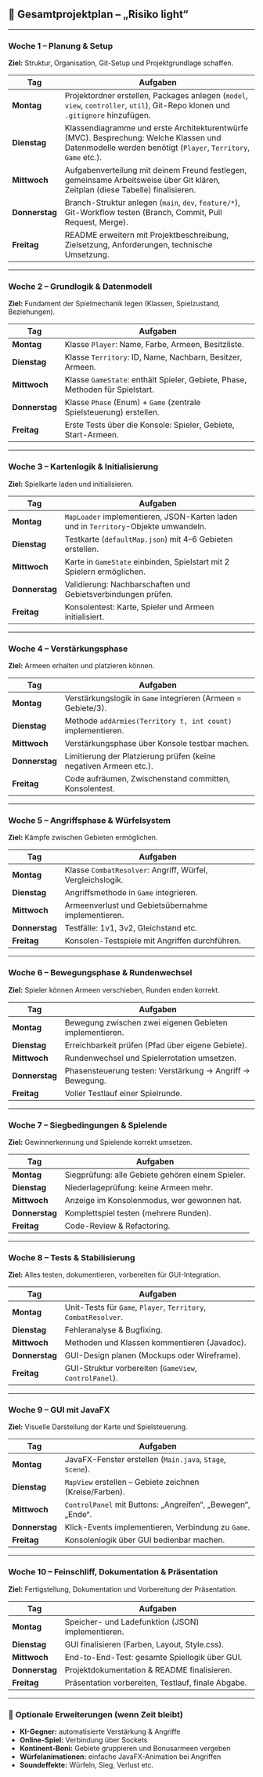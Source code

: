 

## 🧭 **Gesamtprojektplan – „Risiko light“**

---

### **Woche 1 – Planung & Setup**

**Ziel:** Struktur, Organisation, Git-Setup und Projektgrundlage schaffen.

| Tag            | Aufgaben                                                                                                                                                 |
| -------------- | -------------------------------------------------------------------------------------------------------------------------------------------------------- |
| **Montag**     | Projektordner erstellen, Packages anlegen (`model`, `view`, `controller`, `util`), Git-Repo klonen und `.gitignore` hinzufügen.                          |
| **Dienstag**   | Klassendiagramme und erste Architekturentwürfe (MVC). Besprechung: Welche Klassen und Datenmodelle werden benötigt (`Player`, `Territory`, `Game` etc.). |
| **Mittwoch**   | Aufgabenverteilung mit deinem Freund festlegen, gemeinsame Arbeitsweise über Git klären, Zeitplan (diese Tabelle) finalisieren.                          |
| **Donnerstag** | Branch-Struktur anlegen (`main`, `dev`, `feature/*`), Git-Workflow testen (Branch, Commit, Pull Request, Merge).                                         |
| **Freitag**    | README erweitern mit Projektbeschreibung, Zielsetzung, Anforderungen, technische Umsetzung.                                                              |

---

### **Woche 2 – Grundlogik & Datenmodell**

**Ziel:** Fundament der Spielmechanik legen (Klassen, Spielzustand, Beziehungen).

| Tag            | Aufgaben                                                                      |
| -------------- | ----------------------------------------------------------------------------- |
| **Montag**     | Klasse `Player`: Name, Farbe, Armeen, Besitzliste.                            |
| **Dienstag**   | Klasse `Territory`: ID, Name, Nachbarn, Besitzer, Armeen.                     |
| **Mittwoch**   | Klasse `GameState`: enthält Spieler, Gebiete, Phase, Methoden für Spielstart. |
| **Donnerstag** | Klasse `Phase` (Enum) + `Game` (zentrale Spielsteuerung) erstellen.           |
| **Freitag**    | Erste Tests über die Konsole: Spieler, Gebiete, Start-Armeen.                 |

---

### **Woche 3 – Kartenlogik & Initialisierung**

**Ziel:** Spielkarte laden und initialisieren.

| Tag            | Aufgaben                                                                            |
| -------------- | ----------------------------------------------------------------------------------- |
| **Montag**     | `MapLoader` implementieren, JSON-Karten laden und in `Territory`-Objekte umwandeln. |
| **Dienstag**   | Testkarte (`defaultMap.json`) mit 4–6 Gebieten erstellen.                           |
| **Mittwoch**   | Karte in `GameState` einbinden, Spielstart mit 2 Spielern ermöglichen.              |
| **Donnerstag** | Validierung: Nachbarschaften und Gebietsverbindungen prüfen.                        |
| **Freitag**    | Konsolentest: Karte, Spieler und Armeen initialisiert.                              |

---

### **Woche 4 – Verstärkungsphase**

**Ziel:** Armeen erhalten und platzieren können.

| Tag            | Aufgaben                                                          |
| -------------- | ----------------------------------------------------------------- |
| **Montag**     | Verstärkungslogik in `Game` integrieren (Armeen = Gebiete/3).     |
| **Dienstag**   | Methode `addArmies(Territory t, int count)` implementieren.       |
| **Mittwoch**   | Verstärkungsphase über Konsole testbar machen.                    |
| **Donnerstag** | Limitierung der Platzierung prüfen (keine negativen Armeen etc.). |
| **Freitag**    | Code aufräumen, Zwischenstand committen, Konsolentest.            |

---

### **Woche 5 – Angriffsphase & Würfelsystem**

**Ziel:** Kämpfe zwischen Gebieten ermöglichen.

| Tag            | Aufgaben                                                   |
| -------------- | ---------------------------------------------------------- |
| **Montag**     | Klasse `CombatResolver`: Angriff, Würfel, Vergleichslogik. |
| **Dienstag**   | Angriffsmethode in `Game` integrieren.                     |
| **Mittwoch**   | Armeenverlust und Gebietsübernahme implementieren.         |
| **Donnerstag** | Testfälle: 1v1, 3v2, Gleichstand etc.                      |
| **Freitag**    | Konsolen-Testspiele mit Angriffen durchführen.             |

---

### **Woche 6 – Bewegungsphase & Rundenwechsel**

**Ziel:** Spieler können Armeen verschieben, Runden enden korrekt.

| Tag            | Aufgaben                                                  |
| -------------- | --------------------------------------------------------- |
| **Montag**     | Bewegung zwischen zwei eigenen Gebieten implementieren.   |
| **Dienstag**   | Erreichbarkeit prüfen (Pfad über eigene Gebiete).         |
| **Mittwoch**   | Rundenwechsel und Spielerrotation umsetzen.               |
| **Donnerstag** | Phasensteuerung testen: Verstärkung → Angriff → Bewegung. |
| **Freitag**    | Voller Testlauf einer Spielrunde.                         |

---

### **Woche 7 – Siegbedingungen & Spielende**

**Ziel:** Gewinnerkennung und Spielende korrekt umsetzen.

| Tag            | Aufgaben                                         |
| -------------- | ------------------------------------------------ |
| **Montag**     | Siegprüfung: alle Gebiete gehören einem Spieler. |
| **Dienstag**   | Niederlageprüfung: keine Armeen mehr.            |
| **Mittwoch**   | Anzeige im Konsolenmodus, wer gewonnen hat.      |
| **Donnerstag** | Komplettspiel testen (mehrere Runden).           |
| **Freitag**    | Code-Review & Refactoring.                       |

---

### **Woche 8 – Tests & Stabilisierung**

**Ziel:** Alles testen, dokumentieren, vorbereiten für GUI-Integration.

| Tag            | Aufgaben                                                        |
| -------------- | --------------------------------------------------------------- |
| **Montag**     | Unit-Tests für `Game`, `Player`, `Territory`, `CombatResolver`. |
| **Dienstag**   | Fehleranalyse & Bugfixing.                                      |
| **Mittwoch**   | Methoden und Klassen kommentieren (Javadoc).                    |
| **Donnerstag** | GUI-Design planen (Mockups oder Wireframe).                     |
| **Freitag**    | GUI-Struktur vorbereiten (`GameView`, `ControlPanel`).          |

---

### **Woche 9 – GUI mit JavaFX**

**Ziel:** Visuelle Darstellung der Karte und Spielsteuerung.

| Tag            | Aufgaben                                                    |
| -------------- | ----------------------------------------------------------- |
| **Montag**     | JavaFX-Fenster erstellen (`Main.java`, `Stage`, `Scene`).   |
| **Dienstag**   | `MapView` erstellen – Gebiete zeichnen (Kreise/Farben).     |
| **Mittwoch**   | `ControlPanel` mit Buttons: „Angreifen“, „Bewegen“, „Ende“. |
| **Donnerstag** | Klick-Events implementieren, Verbindung zu `Game`.          |
| **Freitag**    | Konsolenlogik über GUI bedienbar machen.                    |

---

### **Woche 10 – Feinschliff, Dokumentation & Präsentation**

**Ziel:** Fertigstellung, Dokumentation und Vorbereitung der Präsentation.

| Tag            | Aufgaben                                           |
| -------------- | -------------------------------------------------- |
| **Montag**     | Speicher- und Ladefunktion (JSON) implementieren.  |
| **Dienstag**   | GUI finalisieren (Farben, Layout, Style.css).      |
| **Mittwoch**   | End-to-End-Test: gesamte Spiellogik über GUI.      |
| **Donnerstag** | Projektdokumentation & README finalisieren.        |
| **Freitag**    | Präsentation vorbereiten, Testlauf, finale Abgabe. |

---

### 🔧 **Optionale Erweiterungen (wenn Zeit bleibt)**

* **KI-Gegner:** automatisierte Verstärkung & Angriffe
* **Online-Spiel:** Verbindung über Sockets
* **Kontinent-Boni:** Gebiete gruppieren und Bonusarmeen vergeben
* **Würfelanimationen:** einfache JavaFX-Animation bei Angriffen
* **Soundeffekte:** Würfeln, Sieg, Verlust etc.


